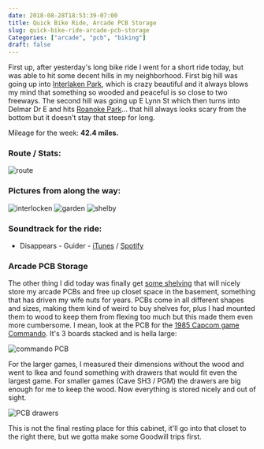 ```yaml
---
date: 2018-08-28T18:53:39-07:00
title: Quick Bike Ride, Arcade PCB Storage
slug: quick-bike-ride-arcade-pcb-storage
Categories: ["arcade", "pcb", "biking"]
draft: false
---
```

First up, after yesterday's long bike ride I went for a short ride today, but was able to hit some decent hills in my neighborhood. First big hill was going up into [Interlaken Park](https://www.seattle.gov/parks/find/parks/interlaken-park), which is crazy beautiful and it always blows my mind that something so wooded and peaceful is so close to two freeways. The second hill was going up E Lynn St which then turns into Delmar Dr E and hits [Roanoke Park](https://www.seattle.gov/parks/find/parks/roanoke-park)... that hill always looks scary from the bottom but it doesn't stay that steep for long.

Mileage for the week: **42.4 miles.**

### Route / Stats:
![route](/images/vacation-08-2018-day2.jpg)

### Pictures from along the way:

![interlocken](/images/interlocken.jpg)
![garden](/images/garden.jpg)
![shelby](/images/shelby.jpg)

### Soundtrack for the ride: 

* Disappears - Guider - [iTunes](https://itunes.apple.com/us/album/guider-ep/407907109) / [Spotify](https://open.spotify.com/album/2wTFPA5KBBqzSeQWbO9W1c)

### Arcade PCB Storage

The other thing I did today was finally get [some shelving](https://www.ikea.com/us/en/catalog/products/50192822/) that will nicely store my arcade PCBs and free up closet space in the basement, something that has driven my wife nuts for years. PCBs come in all different shapes and sizes, making them kind of weird to buy shelves for, plus I had mounted them to wood to keep them from flexing too much but this made them even more cumbersome. I mean, look at the PCB for the [1985 Capcom game Commando](https://en.wikipedia.org/wiki/Commando_\(video_game\)). It's 3 boards stacked and is hella large:

![commando PCB](/images/commandoPCB.jpg)

For the larger games, I measured their dimensions without the wood and went to Ikea and found something with drawers that would fit even the largest game. For smaller games (Cave SH3 / PGM) the drawers are big enough for me to keep the wood. Now everything is stored nicely and out of sight.

![PCB drawers](/images/PCBdrawers.jpg)

This is not the final resting place for this cabinet, it'll go into that closet to the right there, but we gotta make some Goodwill trips first.
